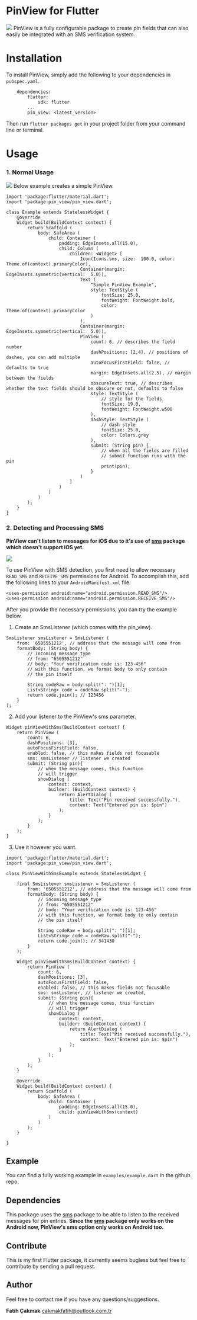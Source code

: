 
# PinView for Flutter
![](https://i.ibb.co/bFxHzXP/Screenshot-1546255213.png)
PinView is a fully configurable package to create pin fields that can also easily be integrated with an SMS verification system.

# Installation
To install PinView, simply add the following to your dependencies in `pubspec.yaml`.
```
    dependencies:
        flutter:
            sdk: flutter
        ...
        pin_view: <latest_version>
```
Then run `flutter packages get` in your project folder from your command line or terminal.

# Usage
### 1. Normal Usage
![](https://i.ibb.co/Jp6cQ33/Screenshot-1546359081.png)
Below example creates a simple PinView.
```
import 'package:flutter/material.dart';
import 'package:pin_view/pin_view.dart';

class Example extends StatelessWidget {
	@override
	Widget build(BuildContext context) {
		return Scaffold (
			body: SafeArea (
				child: Container (
					padding: EdgeInsets.all(15.0),
					child: Column (
						children: <Widget> [
							Icon(Icons.sms, size:  100.0, color:  Theme.of(context).primaryColor),
							Container(margin:  EdgeInsets.symmetric(vertical:  5.0)),
							Text (
								"Simple PinView Example",
								style: TextStyle (
									fontSize: 25.0,
									fontWeight: FontWeight.bold,
									color: Theme.of(context).primaryColor
								)
							),
							Container(margin:  EdgeInsets.symmetric(vertical:  5.0)),
							PinView (
								count: 6, // describes the field number
								dashPositions: [2,4], // positions of dashes, you can add multiple
								autoFocusFirstField: false, // defaults to true
								margin: EdgeInsets.all(2.5), // margin between the fields
								obscureText: true, // describes whether the text fields should be obscure or not, defaults to false
								style: TextStyle (
									// style for the fields
									fontSize: 19.0,
									fontWeight: FontWeight.w500
								),
								dashStyle: TextStyle (
									// dash style
									fontSize: 25.0,
									color: Colors.grey
								),
								submit: (String pin) {
									// when all the fields are filled
									// submit function runs with the pin
									print(pin);
								}		
							)
						]
					)
				)
			)
		);
	}
}
```

### 2. Detecting and Processing SMS

**PinView can't listen to messages for  iOS due to it's use of [sms](https://pub.dartlang.org/packages/sms) package which doesn't support iOS yet.**

![](https://i.ibb.co/0fss75F/Screenshot-1546362211.png)

To use PinView with SMS detection, you first need to allow necessary `READ_SMS` and `RECEIVE_SMS` permissions for Android. To accomplish this, add the following lines to your `AndroidManifest.xml` file.

```
<uses-permission android:name="android.permission.READ_SMS"/>
<uses-permission android:name="android.permission.RECEIVE_SMS"/>
``` 
After you provide the necessary permissions, you can try the example below.

1. Create an SmsListener (which comes with the pin_view).
```
SmsListener smsListener = SmsListener (
	from: '6505551212', // address that the message will come from
	formatBody: (String body) {
		// incoming message type
		// from: "6505551212"
		// body: "Your verification code is: 123-456"
		// with this function, we format body to only contain
		// the pin itself
		
		String codeRaw = body.split(": ")[1];
		List<String> code = codeRaw.split("-");
		return code.join(); // 123456
	}
);
```
2. Add your listener to the PinView's sms parameter.
```
Widget pinViewWithSms(BuildContext context) {
	return PinView (
		count: 6,
		dashPositions: [3],
		autoFocusFirstField: false,
		enabled: false, // this makes fields not focusable
		sms: smsListener // listener we created
		submit: (String pin){
			// when the message comes, this function
			// will trigger
			showDialog (
				context: context,
				builder: (BuildContext context) {
					return AlertDialog (
						title: Text("Pin received successfully."),
						content: Text("Entered pin is: $pin")
					);
				}
			);
		}
	);
}
```

3. Use it however you want.
```
import 'package:flutter/material.dart';
import 'package:pin_view/pin_view.dart';

class PinViewWithSmsExample extends StatelessWidget {

	final SmsListener smsListener = SmsListener (
		from: '6505551212', // address that the message will come from
		formatBody: (String body) {
			// incoming message type
			// from: "6505551212"
			// body: "Your verification code is: 123-456"
			// with this function, we format body to only contain
			// the pin itself
				
			String codeRaw = body.split(": ")[1];
			List<String> code = codeRaw.split("-");
			return code.join(); // 341430
		}
	);
	
	Widget pinViewWithSms(BuildContext context) {
		return PinView (
			count: 6,
			dashPositions: [3],
			autoFocusFirstField: false,
			enabled: false, // this makes fields not focusable
			sms: smsListener, // listener we created,
			submit: (String pin){
				// when the message comes, this function
				// will trigger
				showDialog (
					context: context,
					builder: (BuildContext context) {
						return AlertDialog (
							title: Text("Pin received successfully."),
							content: Text("Entered pin is: $pin")
						);
					}
				);
			}
		);
	}
	
	@override
	Widget build(BuildContext context) {
		return Scaffold (
			body: SafeArea (
				child: Container (
					padding: EdgeInsets.all(15.0),
					child: pinViewWithSms(context)
				)
			)
		);
	}
	
}
```

## Example
You can find a fully working example in `examples/example.dart` in the github repo.

## Dependencies
This package uses the [sms](https://pub.dartlang.org/packages/sms) package to be able to listen to the received messages for pin entries. **Since the [sms](https://pub.dartlang.org/packages/sms) package only works on the Android now, PinView's sms option only works on Android too.**

## Contribute
This is my first Flutter package, it currently seems bugless but feel free to contribute by sending a pull request.

## Author
Feel free to contact me if you have any questions/suggestions.

**Fatih Çakmak**
cakmakfatih@outlook.com.tr